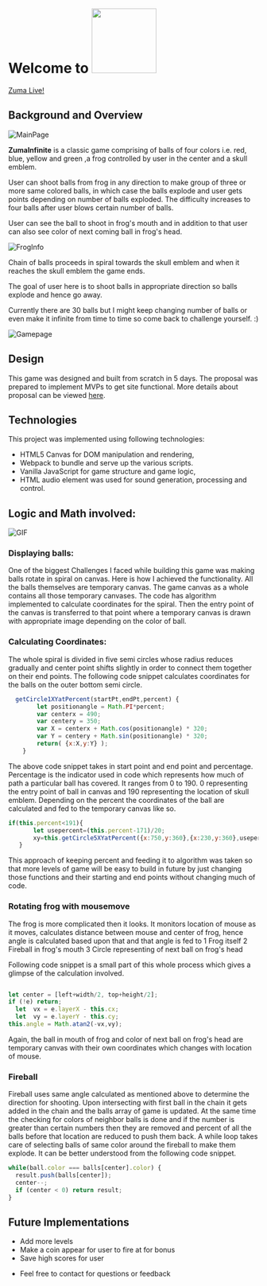 # Welcome to <a href="https://skyisaakash.github.io/Zuma/"><img src="https://s26.postimg.cc/wp00y4rjt/Linkforreadme.jpg" width = "130" display="inline-block"></a>

  [Zuma Live!](https://skyisaakash.github.io/Zuma/)

## Background and Overview

  ![MainPage](https://s26.postimg.cc/8t62xzyux/mainpagezuma.png)

  **ZumaInfinite** is a classic game comprising of balls of four colors i.e. red, blue, yellow and green
  ,a frog controlled by user in the center and a skull emblem.

  User can shoot balls from frog in any direction to make group of three or more same colored balls, in which case the balls explode and user gets points depending on number
  of balls exploded.
  The difficulty increases to four balls after user blows certain number of balls.

  User can see the ball to shoot in frog's mouth and in addition to that user can also see color of next coming ball in frog's head.

  ![FrogInfo](https://s26.postimg.cc/ovnbcfdgp/froginfo.png)

  Chain of balls proceeds in spiral towards the skull emblem and when it reaches the skull emblem the game ends.

  The goal of user here is to shoot balls in appropriate direction so balls explode and hence go away.

  Currently there are 30 balls but I might keep changing number of balls or even make it infinite from time to time so come back to challenge yourself. :)

  ![Gamepage](https://s26.postimg.cc/i0yberb2x/gamepage.png)

## Design

  This game was designed and built from scratch in 5 days. The proposal was prepared to implement MVPs to get site functional. More details about proposal can be viewed [here](https://github.com/SkyisAakash/Zuma/wiki).

## Technologies

  This project was implemented using following technologies:

  - HTML5 Canvas for DOM manipulation and rendering,
  - Webpack to bundle and serve up the various scripts.
  - Vanilla JavaScript for game structure and game logic,
  - HTML audio element was used for sound generation, processing and control.

## Logic and Math involved:

![GIF](https://drive.google.com/uc?export=download&id=1ioEBwE0iNV2SUWRTdKaBunpswLIpqVVp)

### Displaying balls:
  One of the biggest Challenges I faced while building this game was making balls rotate in spiral on canvas.
  Here is how I achieved the functionality.
  All the balls themselves are temporary canvas. The game canvas as a whole contains all those temporary canvases.
  The code has algorithm implemented to calculate coordinates for the spiral.
  Then the entry point of the canvas is transferred to that point where a temporary canvas is drawn with appropriate image depending on the color of ball.

### Calculating Coordinates:

  The whole spiral is divided in five semi circles whose radius reduces gradually and center point shifts slightly in order to connect them together on their end points.
  The following code snippet calculates coordinates for the balls on the outer bottom semi circle.

```JavaScript
  getCircle1XYatPercent(startPt,endPt,percent) {
        let positionangle = Math.PI*percent;
        var centerx = 490;
        var centery = 350;
        var X = centerx + Math.cos(positionangle) * 320;
        var Y = centery + Math.sin(positionangle) * 320;
        return( {x:X,y:Y} );
    }
```

  The above code snippet takes in start point and end point and percentage. Percentage is the indicator used in code which represents how much of path a particular ball has covered.
  It ranges from 0 to 190. 0 representing the entry point of ball in canvas and 190 representing the location of skull emblem.
  Depending on the percent the coordinates of the ball are calculated and fed to the temporary canvas like so.

```JavaScript
if(this.percent<191){
       let usepercent=(this.percent-171)/20;
       xy=this.getCircle5XYatPercent({x:750,y:360},{x:230,y:360},usepercent);
   }
```
  This approach of keeping percent and feeding it to algorithm was taken so that more levels of game will be easy to build in future by just changing those functions and their starting and end points without changing much of code.

### Rotating frog with mousemove

  The frog is more complicated then it looks.
  It monitors location of mouse as it moves, calculates distance between mouse and center of frog, hence angle is calculated based upon that and that angle is fed to
  1 Frog itself
  2 Fireball in frog's mouth
  3 Circle representing of next ball on frog's head

  Following code snippet is a small part of this whole process which gives a glimpse of the calculation involved.

```javascript

let center = [left+width/2, top+height/2];
if (!e) return;
  let  vx = e.layerX - this.cx;
  let  vy = e.layerY - this.cy;
this.angle = Math.atan2(-vx,vy);
```
  Again, the ball in mouth of frog and color of next ball on frog's head are temporary canvas with their own coordinates which changes with location of mouse.

### Fireball

  Fireball uses same angle calculated as mentioned above to determine the direction for shooting.
  Upon intersecting with first ball in the chain it gets added in the chain and the balls array of game is updated.
  At the same time the checking for colors of neighbor balls is done and if the number is greater than certain numbers then they are removed and percent of all the balls before that location are reduced to push them back.
  A while loop takes care of selecting balls of same color around the fireball to make them explode. It can be better understood from the following code snippet.

```javascript
while(ball.color === balls[center].color) {
  result.push(balls[center]);
  center--;
  if (center < 0) return result;
}
```

## Future Implementations

* Add more levels
* Make a coin appear for user to fire at for bonus
* Save high scores for user

- Feel free to contact for questions or feedback
